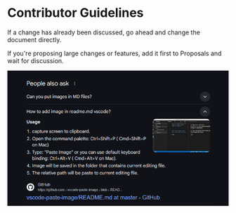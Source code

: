 # Contributor Guidelines

If a change has already been discussed, go ahead and change the document directly. 

If you're proposing large changes or features, add it first to Proposals and wait for discussion.

![How to paste images](../Images/Imagepastes/image.png)
